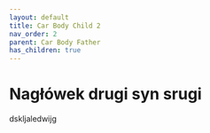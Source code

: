 ```yaml
---
layout: default
title: Car Body Child 2
nav_order: 2
parent: Car Body Father
has_children: true
---
```


# Nagłówek drugi syn srugi
dskljaledwijg